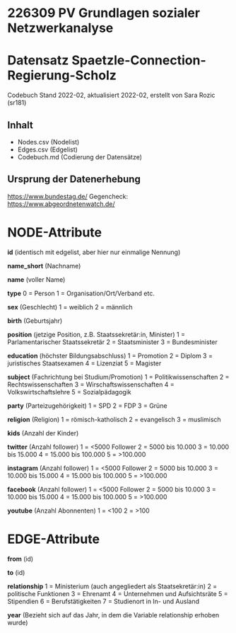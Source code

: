 # 226309 PV Grundlagen sozialer Netzwerkanalyse

# Datensatz Spaetzle-Connection-Regierung-Scholz
Codebuch Stand 2022-02, aktualisiert 2022-02,
erstellt von Sara Rozic (sr181)

## Inhalt
- Nodes.csv (Nodelist)
- Edges.csv (Edgelist)
- Codebuch.md (Codierung der Datensätze)

## Ursprung der Datenerhebung
https://www.bundestag.de/
Gegencheck: https://www.abgeordnetenwatch.de/

# NODE-Attribute

**id** 
(identisch mit edgelist, aber hier nur einmalige Nennung)

**name_short** 
(Nachname)

**name** 
(voller Name)

**type**
0 = Person
1 = Organisation/Ort/Verband etc.

**sex** 
(Geschlecht)
1 = weiblich 
2 = männlich

**birth** 
(Geburtsjahr)

**position** 
(jetzige Position, z.B. Staatssekretär:in, Minister)
1 = Parlamentarischer Staatssekretär
2 = Staatsminister
3 = Bundesminister

**education** 
(höchster Bildungsabschluss)
1 = Promotion
2 = Diplom
3 = juristisches Staatsexamen
4 = Lizenziat
5 = Magister

**subject** 
(Fachrichtung bei Studium/Promotion)
1 = Politikwissenschaften
2 = Rechtswissenschaften
3 = Wirschaftswissenschaften
4 = Volkswirtschaftslehre
5 = Sozialpädagogik

**party** 
(Parteizugehörigkeit)
1 = SPD
2 = FDP
3 = Grüne

**religion** 
(Religion)
1 = römisch-katholisch 
2 = evangelisch
3 = muslimisch

**kids** 
(Anzahl der Kinder)

**twitter** 
(Anzahl follower)
1 = <5000 Follower
2 = 5000 bis 10.000
3 = 10.000 bis 15.000
4 = 15.000 bis 100.000
5 = >100.000

**instagram** 
(Anzahl follower)
1 = <5000 Follower
2 = 5000 bis 10.000
3 = 10.000 bis 15.000
4 = 15.000 bis 100.000
5 = >100.000

**facebook** 
(Anzahl follower)
1 = <5000 Follower
2 = 5000 bis 10.000
3 = 10.000 bis 15.000
4 = 15.000 bis 100.000
5 = >100.000

**youtube** 
(Anzahl Abonnenten)
1 = <100
2 = >100


# EDGE-Attribute

**from**
(id)

**to**
(id)

**relationship**
1 = Ministerium (auch angegliedert als Staatsekretär:in)
2 = politische Funktionen
3 = Ehrenamt
4 = Unternehmen und Aufsichtsräte
5 = Stipendien
6 = Berufstätigkeiten
7 = Studienort in In- und Ausland

**year** 
(Bezieht sich auf das Jahr, in dem die Variable relationship erhoben wurde)

##
